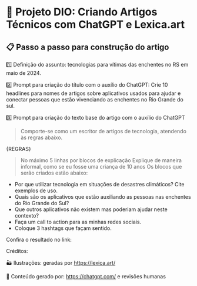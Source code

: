 # 👋 Projeto DIO: Criando Artigos Técnicos com ChatGPT e Lexica.art

## 📋 Passo a passo para construção do artigo

1️⃣ Definição do assunto: tecnologias para vítimas das enchentes no RS em maio de 2024.

2️⃣ Prompt para criação do título com o auxílio do ChatGPT: Crie 10 headlines para nomes de artigos sobre aplicativos usados para ajudar e conectar pessoas que estão vivenciando as enchentes no Rio Grande do sul.

3️⃣ Prompt para criação do texto base do artigo com o auxílio do ChatGPT

> Comporte-se como um escritor de artigos de tecnologia, atendendo às regras abaixo.

{REGRAS}

> No máximo 5 linhas por blocos de explicação
> Explique de maneira informal, como se eu fosse uma criança de 10 anos
> Os blocos que serão criados estão abaixo:

- Por que utilizar tecnologia em situações de desastres climáticos? Cite exemplos de uso.
- Quais são os aplicativos que estão auxiliando as pessoas nas enchentes do Rio Grande do Sul?
- Que outros aplicativos não existem mas poderiam ajudar neste contexto?
- Faça um call to action para as minhas redes sociais.
- Coloque 3 hashtags que façam sentido.

Confira o resultado no link:

Créditos:

🏜️ Ilustrações: geradas por https://lexica.art/

📖 Conteúdo gerado por: https://chatgpt.com/ e revisões humanas
